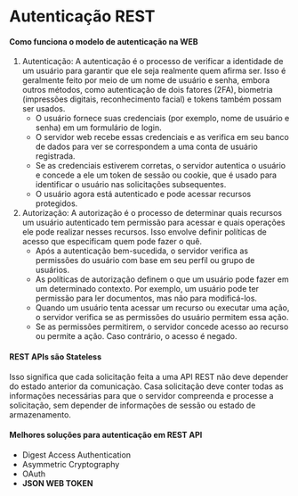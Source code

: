 # Autenticação REST

#### Como funciona o modelo de autenticação na WEB

1. Autenticação:
   A autenticação é o processo de verificar a identidade de um usuário para garantir que ele seja realmente quem afirma ser. Isso é geralmente feito por meio de um nome de usuário e senha, embora outros métodos, como autenticação de dois fatores (2FA), biometria (impressões digitais, reconhecimento facial) e tokens também possam ser usados.
   * O usuário fornece suas credenciais (por exemplo, nome de usuário e senha) em um formulário de login.
   * O servidor web recebe essas credenciais e as verifica em seu banco de dados para ver se correspondem a uma conta de usuário registrada.
   * Se as credenciais estiverem corretas, o servidor autentica o usuário e concede a ele um token de sessão ou cookie, que é usado para identificar o usuário nas solicitações subsequentes.
   * O usuário agora está autenticado e pode acessar recursos protegidos.
2. Autorização:
   A autorização é o processo de determinar quais recursos um usuário autenticado tem permissão para acessar e quais operações ele pode realizar nesses recursos. Isso envolve definir políticas de acesso que especificam quem pode fazer o quê.
   * Após a autenticação bem-sucedida, o servidor verifica as permissões do usuário com base em seu perfil ou grupo de usuários.
   * As políticas de autorização definem o que um usuário pode fazer em um determinado contexto. Por exemplo, um usuário pode ter permissão para ler documentos, mas não para modificá-los.
   * Quando um usuário tenta acessar um recurso ou executar uma ação, o servidor verifica se as permissões do usuário permitem essa ação.
   * Se as permissões permitirem, o servidor concede acesso ao recurso ou permite a ação. Caso contrário, o acesso é negado.

#### REST APIs são Stateless

Isso significa que cada solicitação feita a uma API REST não deve depender do estado anterior da comunicaçào. Casa solicitação deve conter todas as informações necessárias para que o servidor compreenda e processe a solicitação, sem depender de informações de sessão ou estado de armazenamento.


#### Melhores soluções para autenticação em REST API

* Digest Access Authentication
* Asymmetric Cryptography
* OAuth
* **JSON WEB TOKEN**
